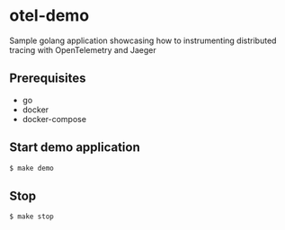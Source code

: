 # otel-demo
Sample golang application showcasing how to instrumenting distributed tracing with OpenTelemetry and Jaeger

## Prerequisites
- go
- docker
- docker-compose

## Start demo application

```sh
$ make demo
```

## Stop

```sh
$ make stop
```